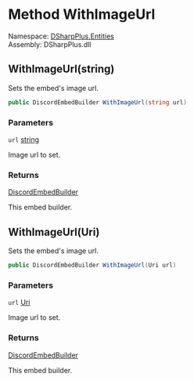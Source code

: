 # Method WithImageUrl

Namespace: [DSharpPlus.Entities](DSharpPlus.Entities.md)  
Assembly: DSharpPlus.dll

## <a id="DSharpPlus_Entities_DiscordEmbedBuilder_WithImageUrl_System_String_"></a>WithImageUrl\(string\)

Sets the embed's image url.

```csharp
public DiscordEmbedBuilder WithImageUrl(string url)
```

### Parameters

`url` [string](https://learn.microsoft.com/dotnet/api/system.string)

Image url to set.

### Returns

[DiscordEmbedBuilder](DSharpPlus.Entities.DiscordEmbedBuilder.md)

This embed builder.

## <a id="DSharpPlus_Entities_DiscordEmbedBuilder_WithImageUrl_System_Uri_"></a>WithImageUrl\(Uri\)

Sets the embed's image url.

```csharp
public DiscordEmbedBuilder WithImageUrl(Uri url)
```

### Parameters

`url` [Uri](https://learn.microsoft.com/dotnet/api/system.uri)

Image url to set.

### Returns

[DiscordEmbedBuilder](DSharpPlus.Entities.DiscordEmbedBuilder.md)

This embed builder.


